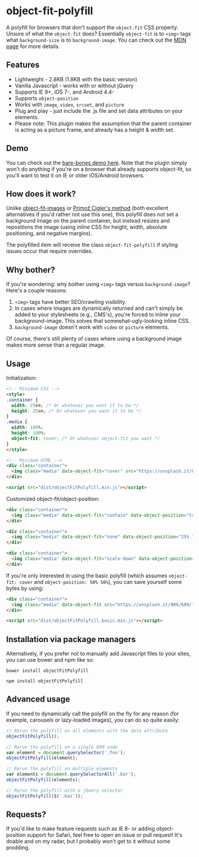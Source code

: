# object-fit-polyfill
A polyfill for browsers that don't support the `object-fit` CSS property. Unsure of what the `object-fit` does? Essentially `object-fit` is to `<img>` tags what `background-size` is to `background-image`. You can check out the [MDN page](https://developer.mozilla.org/en-US/docs/Web/CSS/object-fit) for more details.

## Features

- Lightweight - 2.8KB (1.8KB with the basic version)
- Vanilla Javascript - works with or without jQuery
- Supports IE 9+, iOS 7-, and Android 4.4-
- Supports `object-position`
- Works with `image`, `video`, `srcset`, and `picture`
- Plug and play - just include the .js file and set data attributes on your elements.
- Please note: This plugin makes the assumption that the parent container is acting as a picture frame, and already has a height & width set.

## Demo

You can check out the [bare-bones demo here](http://constancecchen.github.io/object-fit-polyfill). Note that the plugin simply won't do anything if you're on a browser that already supports object-fit, so you'll want to test it on IE or older iOS/Android browsers.

## How does it work?

Unlike [object-fit-images](https://github.com/bfred-it/object-fit-images) or [Primož Cigler's method](https://medium.com/@primozcigler/neat-trick-for-css-object-fit-fallback-on-edge-and-other-browsers-afbc53bbb2c3#.17fpxgk0w) (both excellent alternatives if you'd rather not use this one), this polyfill does not set a background image on the parent container, but instead resizes and repositions the image (using inline CSS for height, width, absolute positioning, and negative margins).

The polyfilled item will receive the class `object-fit-polyfill` if styling issues occur that require overrides.

## Why bother?

If you're wondering: why bother using `<img>` tags versus `background-image`? Here's a couple reasons:

1. `<img>` tags have better SEO/crawling visibility.
2. In cases where images are dynamically returned and can't simply be added to your stylesheets (e.g., CMS's), you're forced to inline your background-image. This solves that somewhat-ugly-looking inline CSS.
3. `background-image` doesn't work with `video` or `picture` elements.

Of course, there's still plenty of cases where using a background image makes more sense than a regular image.

## Usage

Initialization:

```html
<!-- Minimum CSS -->
<style>
.container {
  width: 25em; /* Or whatever you want it to be */
  height: 25em; /* Or whatever you want it to be */
}
.media {
  width: 100%;
  height: 100%;
  object-fit: cover; /* Or whatever object-fit you want */
}
</style>

<!-- Minimum HTML -->
<div class="container">
  <img class="media" data-object-fit="cover" src="https://unsplash.it/800/600/" alt="">
</div>

<script src="dist/objectFitPolyfill.min.js"></script>
```

Customized object-fit/object-position:

```html
<div class="container">
  <img class="media" data-object-fit="contain" data-object-position="top left" src="https://unsplash.it/800/600/" alt="">
</div>

<div class="container">
  <img class="media" data-object-fit="none" data-object-position="25% 75%" src="https://unsplash.it/800/600/" alt="">
</div>

<div class="container">
  <img class="media" data-object-fit="scale-down" data-object-position="3em -1em" src="https://unsplash.it/800/600/" alt="">
</div>
```

If you're only interested in using the basic polyfill (which assumes `object-fit: cover` and `object-position: 50% 50%`), you can save yourself some bytes by using:

```html
<div class="container">
  <img class="media" data-object-fit src="https://unsplash.it/800/600/" alt="">
</div>

<script src="dist/objectFitPolyfill.basic.min.js"></script>
```

## Installation via package managers

Alternatively, if you prefer not to manually add Javascript files to your sites, you can use bower and npm like so:

```
bower install objectFitPolyfill
```

```
npm install objectFitPolyfill
```

## Advanced usage

If you need to dynamically call the polyfill on the fly for any reason (for example, carousels or lazy-loaded images), you can do so quite easily:

```js
// Rerun the polyfill on all elements with the data attribute
objectFitPolyfill();

// Rerun the polyfill on a single DOM node
var element = document.querySelector('.foo');
objectFitPolyfill(element);

// Rerun the polyfill on multiple elements
var elements = document.querySelectorAll('.bar');
objectFitPolyfill(elements);

// Rerun the polyfill with a jQuery selector
objectFitPolyfill($('.baz'));
```

## Requests?

If you'd like to make feature requests such as IE 8- or adding object-position support for Safari, feel free to open an issue or pull request! It's doable and on my radar, but I probably won't get to it without some prodding.

<!--
Note to self (and curious minds) about what IE 8- does not support and would require workarounds for:
- dataset
- getComputedStyle
- addEventListener
- naturalHeight/naturalWidth
- ...and more I'm sure I'm forgetting and hope to never have to deal with.
-->
